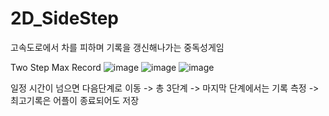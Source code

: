 # 2D_SideStep

고속도로에서 차를 피하며 기록을 갱신해나가는 중독성게임

Two Step                                                                                                   Max Record 
![image](https://user-images.githubusercontent.com/48191157/71569136-47112b00-2b10-11ea-9cd0-6256898e5301.png)  ![image](https://user-images.githubusercontent.com/48191157/71569128-3f518680-2b10-11ea-868c-dc338c99a6db.png) ![image](https://user-images.githubusercontent.com/48191157/71569163-82abf500-2b10-11ea-8e40-303a8ab98474.png)

일정 시간이 넘으면 다음단계로 이동   -> 총 3단계  ->   마지막 단계에서는 기록 측정 -> 최고기록은 어플이 종료되어도 저장




